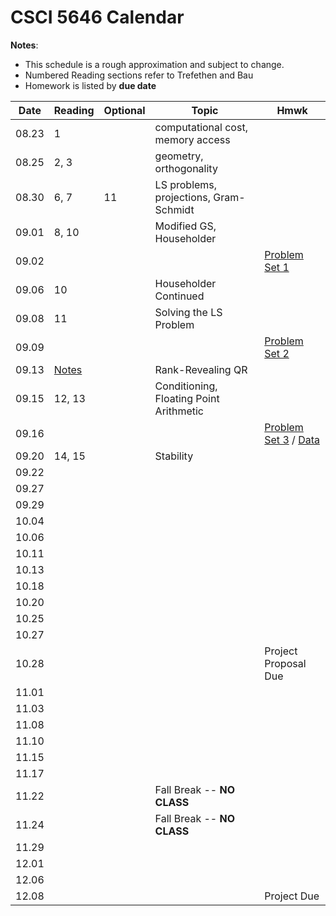 # CSCI 5646 Calendar

**Notes**:
- This schedule is a rough approximation and subject to change.
- Numbered Reading sections refer to Trefethen and Bau 
- Homework is listed by **due date**

| Date 		   | Reading         |  Optional   |                Topic             	 	|  Hmwk  	            		| 
|:------------:| ----------------| ------------|----------------------------------------|------------------------------|
| 08.23        | 1				 |             | computational cost, memory access	 	|			 					| 
| 08.25        | 2, 3 			 |             | geometry, orthogonality			 	|			 					| 
| 08.30        | 6, 7			 | 11		   | LS problems, projections, Gram-Schmidt |			 					| 
| 09.01        | 8, 10			 | 			   | Modified GS, Householder			 	|			 					| 
| 09.02        | 		         | 			   | 									 	|	[Problem Set 1](https://piazza.com/class_profile/get_resource/is1vxcehtkp2d1/isahs1j1oki40a)		 	   			   | 
| 09.06        | 10		         | 			   | Householder Continued				 	|			 					| 
| 09.08        | 11		         | 			   | Solving the LS Problem				 	|			 					| 
| 09.09        | 		         | 			   | 									 	|	[Problem Set 2](https://piazza.com/class_profile/get_resource/is1vxcehtkp2d1/iskv6e4vekn5bl)		 				   | 
| 09.13        | [Notes](https://piazza.com/class_profile/get_resource/is1vxcehtkp2d1/it26eygs7251p4) 			 | 			   | Rank-Revealing QR 						|			 					| 
| 09.15        | 12, 13		     | 			   | Conditioning, Floating Point Arithmetic|			 					| 
| 09.16        | 			 	 | 			   | 									 	|	[Problem Set 3](https://piazza.com/class_profile/get_resource/is1vxcehtkp2d1/isw04zxmzex5me) / [Data](https://piazza.com/class_profile/get_resource/is1vxcehtkp2d1/isw05g7ajor5z8)			| 
| 09.20        | 14, 15		 	 | 			   | Stability							 	|			 					| 
| 09.22        |  		         | 			   | 									 	|			 					| 
| 09.27        | 			     | 			   | 									 	|			 					| 
| 09.29        | 			     | 			   | 									 	|			 					| 
| 10.04        | 			     | 			   | 									 	|			 					| 
| 10.06        | 			     | 			   | 									 	|			 					| 
| 10.11        | 			     | 			   | 									 	|			 					| 
| 10.13        | 			     | 			   | 									 	|			 					| 
| 10.18        | 			     | 			   | 									 	|			 					| 
| 10.20        | 			     | 			   | 									 	|			 					| 
| 10.25        | 			     | 			   | 									 	|			 					| 
| 10.27        | 			     | 			   | 									 	|			 					| 
| 10.28        | 			     | 			   | 									 	|	Project Proposal Due		| 
| 11.01        | 			     | 			   | 									 	|			 					| 
| 11.03        | 			     | 			   | 									 	|			 					| 
| 11.08        | 			     | 			   | 									 	|			 					| 
| 11.10        | 			     | 			   | 									 	|			 					| 
| 11.15        | 			     | 			   | 									 	|			 					| 
| 11.17        | 			     | 			   | 									 	|			 					| 
| 11.22        | 			     | 			   | Fall Break -- **NO CLASS**			 	|			 					| 
| 11.24        | 			     | 			   | Fall Break -- **NO CLASS**			 	|			 					| 
| 11.29        | 			     | 			   | 									 	|			 					| 
| 12.01        | 			     | 			   | 									 	|			 					| 
| 12.06        | 			     | 			   | 									 	|			 					| 
| 12.08        | 			     | 			   | 									 	|			  Project Due   	| 

